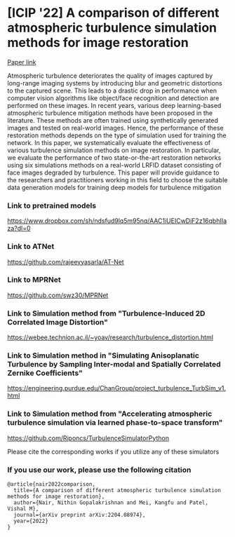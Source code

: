 # [ICIP '22] A comparison of different atmospheric turbulence simulation methods for image restoration

[Paper link](https://ieeexplore.ieee.org/abstract/document/9897969)

Atmospheric turbulence deteriorates the quality of images captured by long-range imaging systems by introducing blur and geometric distortions to the captured scene. This leads to a drastic drop in performance when computer vision algorithms like object/face recognition and detection are performed on these images. In recent years, various deep learning-based atmospheric turbulence mitigation methods have been proposed in the literature. These methods are often trained using synthetically generated images and tested on real-world images. Hence, the performance of these restoration methods depends on the type of simulation used for training the network. In this paper, we systematically evaluate the effectiveness of various turbulence simulation methods on image restoration. In particular, we evaluate the performance of two state-or-the-art restoration networks using six simulations methods on a real-world LRFID dataset consisting of face images degraded by turbulence. This paper will provide guidance to the researchers and practitioners working in this field to choose the suitable data generation models for training deep models for turbulence mitigation

### Link to pretrained models
 https://www.dropbox.com/sh/ndsfud9lq5m95nq/AAC1iUEICwDiF2z16qbhIIaza?dl=0
 
### Link to ATNet
https://github.com/rajeevyasarla/AT-Net

### Link to MPRNet
https://github.com/swz30/MPRNet 

### Link to Simulation method from "Turbulence-Induced 2D Correlated Image Distortion"

https://webee.technion.ac.il/~yoav/research/turbulence_distortion.html

### Link to Simulation method in "Simulating Anisoplanatic Turbulence by Sampling Inter-modal and Spatially Correlated Zernike Coefficients"

https://engineering.purdue.edu/ChanGroup/project_turbulence_TurbSim_v1.html

### Link to Simulation method from "Accelerating atmospheric turbulence simulation via learned phase-to-space transform"

https://github.com/Riponcs/TurbulenceSimulatorPython

Please cite the corresponding works if you utilize any of these simulators

### If you use our work, please use the following citation
```
@article{nair2022comparison,
  title={A comparison of different atmospheric turbulence simulation methods for image restoration},
  author={Nair, Nithin Gopalakrishnan and Mei, Kangfu and Patel, Vishal M},
  journal={arXiv preprint arXiv:2204.08974},
  year={2022}
}
```
